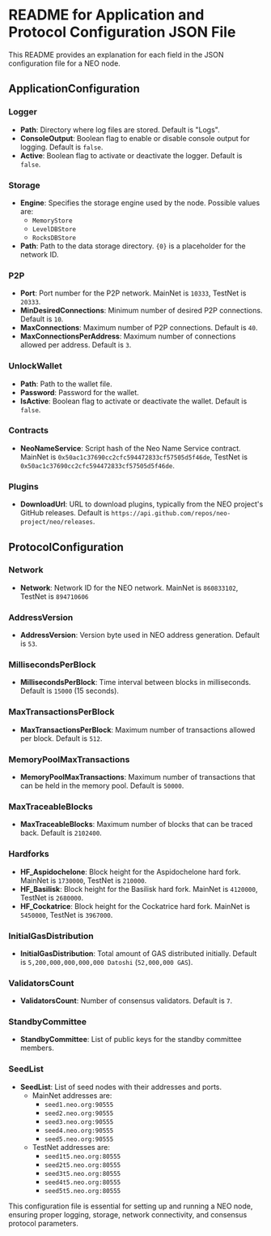 # README for Application and Protocol Configuration JSON File

This README provides an explanation for each field in the JSON configuration file for a NEO node.

## ApplicationConfiguration

### Logger
- **Path**: Directory where log files are stored. Default is "Logs".
- **ConsoleOutput**: Boolean flag to enable or disable console output for logging. Default is `false`.
- **Active**: Boolean flag to activate or deactivate the logger. Default is `false`.

### Storage
- **Engine**: Specifies the storage engine used by the node. Possible values are:
    - `MemoryStore`
    - `LevelDBStore`
    - `RocksDBStore`
- **Path**: Path to the data storage directory. `{0}` is a placeholder for the network ID.

### P2P
- **Port**: Port number for the P2P network. MainNet is `10333`, TestNet is `20333`.
- **MinDesiredConnections**: Minimum number of desired P2P connections. Default is `10`.
- **MaxConnections**: Maximum number of P2P connections. Default is `40`.
- **MaxConnectionsPerAddress**: Maximum number of connections allowed per address. Default is `3`.

### UnlockWallet
- **Path**: Path to the wallet file.
- **Password**: Password for the wallet.
- **IsActive**: Boolean flag to activate or deactivate the wallet. Default is `false`.

### Contracts
- **NeoNameService**: Script hash of the Neo Name Service contract. MainNet is `0x50ac1c37690cc2cfc594472833cf57505d5f46de`, TestNet is `0x50ac1c37690cc2cfc594472833cf57505d5f46de`.

### Plugins
- **DownloadUrl**: URL to download plugins, typically from the NEO project's GitHub releases. Default is `https://api.github.com/repos/neo-project/neo/releases`.

## ProtocolConfiguration

### Network
- **Network**: Network ID for the NEO network. MainNet is `860833102`, TestNet is `894710606`

### AddressVersion
- **AddressVersion**: Version byte used in NEO address generation. Default is `53`.

### MillisecondsPerBlock
- **MillisecondsPerBlock**: Time interval between blocks in milliseconds. Default is `15000` (15 seconds).

### MaxTransactionsPerBlock
- **MaxTransactionsPerBlock**: Maximum number of transactions allowed per block. Default is `512`.

### MemoryPoolMaxTransactions
- **MemoryPoolMaxTransactions**: Maximum number of transactions that can be held in the memory pool. Default is `50000`.

### MaxTraceableBlocks
- **MaxTraceableBlocks**: Maximum number of blocks that can be traced back. Default is `2102400`.

### Hardforks
- **HF_Aspidochelone**: Block height for the Aspidochelone hard fork. MainNet is `1730000`, TestNet is `210000`.
- **HF_Basilisk**: Block height for the Basilisk hard fork. MainNet is `4120000`, TestNet is `2680000`.
- **HF_Cockatrice**: Block height for the Cockatrice hard fork. MainNet is `5450000`, TestNet is `3967000`.

### InitialGasDistribution
- **InitialGasDistribution**: Total amount of GAS distributed initially. Default is `5,200,000,000,000,000 Datoshi` (`52,000,000 GAS`).

### ValidatorsCount
- **ValidatorsCount**: Number of consensus validators. Default is `7`.

### StandbyCommittee
- **StandbyCommittee**: List of public keys for the standby committee members.

### SeedList
- **SeedList**: List of seed nodes with their addresses and ports.
  - MainNet addresses are:
      - `seed1.neo.org:90555`
      - `seed2.neo.org:90555`
      - `seed3.neo.org:90555`
      - `seed4.neo.org:90555`
      - `seed5.neo.org:90555`
  - TestNet addresses are:
      - `seed1t5.neo.org:80555`
      - `seed2t5.neo.org:80555`
      - `seed3t5.neo.org:80555`
      - `seed4t5.neo.org:80555`
      - `seed5t5.neo.org:80555`

This configuration file is essential for setting up and running a NEO node, ensuring proper logging, storage, network connectivity, and consensus protocol parameters.
